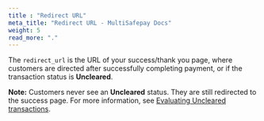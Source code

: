 ```yaml
---
title : "Redirect URL"
meta_title: "Redirect URL - MultiSafepay Docs"
weight: 5
read_more: "."
---
```


The `redirect_url` is the URL of your success/thank you page, where customers are directed after successfully completing payment, or if the transaction status is **Uncleared**.   

**Note:** Customers never see an **Uncleared** status. They are still redirected to the success page. For more information, see [Evaluating Uncleared transactions](/payments/methods/credit-and-debit-cards/user-guide/evaluating-uncleared-transactions/).
 

